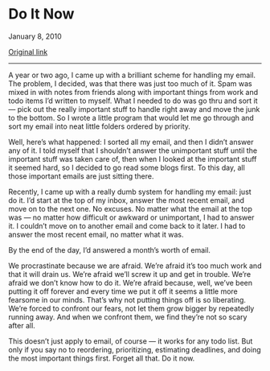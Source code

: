 Do It Now
=========

January 8, 2010

[Original link](http://www.aaronsw.com/weblog/doitnow)

* * * * *

A year or two ago, I came up with a brilliant scheme for handling my
email. The problem, I decided, was that there was just too much of it.
Spam was mixed in with notes from friends along with important things
from work and todo items I’d written to myself. What I needed to do was
go thru and sort it — pick out the really important stuff to handle
right away and move the junk to the bottom. So I wrote a little program
that would let me go through and sort my email into neat little folders
ordered by priority.

Well, here’s what happened: I sorted all my email, and then I didn’t
answer any of it. I told myself that I shouldn’t answer the unimportant
stuff until the important stuff was taken care of, then when I looked at
the important stuff it seemed hard, so I decided to go read some blogs
first. To this day, all those important emails are just sitting there.

Recently, I came up with a really dumb system for handling my email:
just do it. I’d start at the top of my inbox, answer the most recent
email, and move on to the next one. No excuses. No matter what the email
at the top was — no matter how difficult or awkward or unimportant, I
had to answer it. I couldn’t move on to another email and come back to
it later. I had to answer the most recent email, no matter what it was.

By the end of the day, I’d answered a month’s worth of email.

We procrastinate because we are afraid. We’re afraid it’s too much work
and that it will drain us. We’re afraid we’ll screw it up and get in
trouble. We’re afraid we don’t know how to do it. We’re afraid because,
well, we’ve been putting it off forever and every time we put it off it
seems a little more fearsome in our minds. That’s why not putting things
off is so liberating. We’re forced to confront our fears, not let them
grow bigger by repeatedly running away. And when we confront them, we
find they’re not so scary after all.

This doesn’t just apply to email, of course — it works for any todo
list. But only if you say no to reordering, prioritizing, estimating
deadlines, and doing the most important things first. Forget all that.
Do it now.
